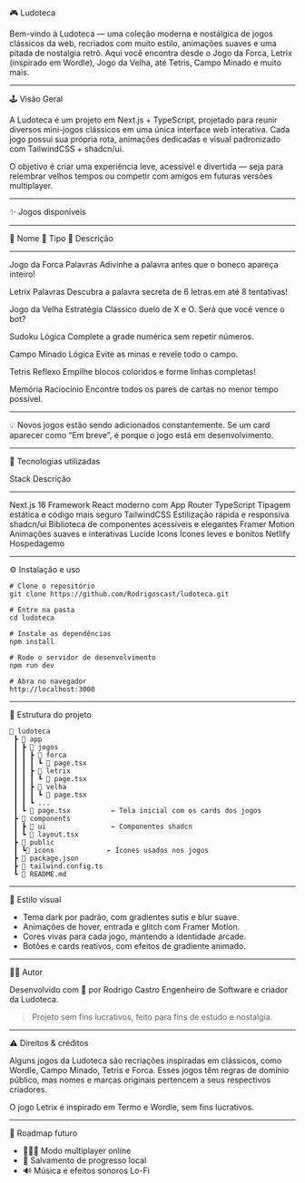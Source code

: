 🎮 Ludoteca

Bem-vindo à Ludoteca — uma coleção moderna e nostálgica de jogos
clássicos da web, recriados com muito estilo, animações suaves e uma
pitada de nostalgia retrô.
Aqui você encontra desde o Jogo da Forca, Letrix (inspirado em Wordle),
Jogo da Velha, até Tetris, Campo Minado e muito mais.

------------------------------------------------------------------------

🕹️ Visão Geral

A Ludoteca é um projeto em Next.js + TypeScript, projetado para reunir
diversos mini-jogos clássicos em uma única interface web interativa.
Cada jogo possui sua própria rota, animações dedicadas e visual
padronizado com TailwindCSS + shadcn/ui.

O objetivo é criar uma experiência leve, acessível e divertida — seja
para relembrar velhos tempos ou competir com amigos em futuras versões
multiplayer.

------------------------------------------------------------------------

✨ Jogos disponíveis

  -----------------------------------------------------------------------
  🎯 Nome             🧠 Tipo             📄 Descrição
  ------------------- ------------------- -------------------------------
  Jogo da Forca       Palavras            Adivinhe a palavra antes que o
                                          boneco apareça inteiro!

  Letrix              Palavras            Descubra a palavra secreta de 6
                                          letras em até 8 tentativas!

  Jogo da Velha       Estratégia          Clássico duelo de X e O. Será
                                          que você vence o bot?

  Sudoku              Lógica              Complete a grade numérica sem
                                          repetir números.

  Campo Minado        Lógica              Evite as minas e revele todo o
                                          campo.

  Tetris              Reflexo             Empilhe blocos coloridos e
                                          forme linhas completas!

  Memória             Raciocínio          Encontre todos os pares de
                                          cartas no menor tempo possível.

  -----------------------------------------------------------------------

  💡 Novos jogos estão sendo adicionados constantemente.
  Se um card aparecer como “Em breve”, é porque o jogo está em
  desenvolvimento.

------------------------------------------------------------------------

🧩 Tecnologias utilizadas

  Stack                Descrição
  -------------------- --------------------------------------------------
  Next.js 16           Framework React moderno com App Router
  TypeScript           Tipagem estática e código mais seguro
  TailwindCSS          Estilização rápida e responsiva
  shadcn/ui            Biblioteca de componentes acessíveis e elegantes
  Framer Motion        Animações suaves e interativas
  Lucide Icons         Ícones leves e bonitos
  Netlify              Hospedagemo

------------------------------------------------------------------------

⚙️ Instalação e uso

    # Clone o repositório
    git clone https://github.com/Rodrigoscast/ludoteca.git

    # Entre na pasta
    cd ludoteca

    # Instale as dependências
    npm install

    # Rode o servidor de desenvolvimento
    npm run dev

    # Abra no navegador
    http://localhost:3000

------------------------------------------------------------------------

🧠 Estrutura do projeto

    📂 ludoteca
     ┣ 📂 app
     ┃ ┣ 📂 jogos
     ┃ ┃ ┣ 📂 forca
     ┃ ┃ ┃ ┗ 📄 page.tsx
     ┃ ┃ ┣ 📂 letrix
     ┃ ┃ ┃ ┗ 📄 page.tsx
     ┃ ┃ ┣ 📂 velha
     ┃ ┃ ┃ ┗ 📄 page.tsx
     ┃ ┃ ┗ ...
     ┃ ┗ 📄 page.tsx          ← Tela inicial com os cards dos jogos
     ┣ 📂 components
     ┃ ┣ 📂 ui                ← Componentes shadcn
     ┃ ┗ 📄 layout.tsx
     ┣ 📂 public
     ┃ ┗📂 icons             ← Ícones usados nos jogos
     ┣ 📄 package.json
     ┣ 📄 tailwind.config.ts
     ┗ 📄 README.md

------------------------------------------------------------------------

🎨 Estilo visual

-   Tema dark por padrão, com gradientes sutis e blur suave.
-   Animações de hover, entrada e glitch com Framer Motion.
-   Cores vivas para cada jogo, mantendo a identidade arcade.
-   Botões e cards reativos, com efeitos de gradiente animado.

------------------------------------------------------------------------

🧑‍💻 Autor

Desenvolvido com 💙 por Rodrigo Castro
Engenheiro de Software e criador da Ludoteca.
> Projeto sem fins lucrativos, feito para fins de estudo e nostalgia.

------------------------------------------------------------------------

⚠️ Direitos & créditos

Alguns jogos da Ludoteca são recriações inspiradas em clássicos, como
Wordle, Campo Minado, Tetris e Forca.
Esses jogos têm regras de domínio público, mas nomes e marcas originais
pertencem a seus respectivos criadores.

  O jogo Letrix é inspirado em Termo e Wordle, sem fins lucrativos.

------------------------------------------------------------------------

🚀 Roadmap futuro

-   🧑‍🤝‍🧑 Modo multiplayer online
-   💾 Salvamento de progresso local
-   🔊 Música e efeitos sonoros Lo-Fi
